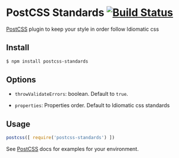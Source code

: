 # PostCSS Standards [![Build Status][ci-img]][ci]

[PostCSS] plugin to keep your style in order follow Idiomatic css

[PostCSS]: https://github.com/postcss/postcss
[ci-img]:  https://travis-ci.org/lucdkny/postcss-standards.svg
[ci]:      https://travis-ci.org/lucdkny/postcss-standards

## Install
```bash
$ npm install postcss-standards
```

## Options
- `throwValidateErrors`: boolean. Default to `true`.

- `properties`: Properties order. Default to Idiomatic css standards

## Usage

```js
postcss([ require('postcss-standards') ])
```

See [PostCSS] docs for examples for your environment.
